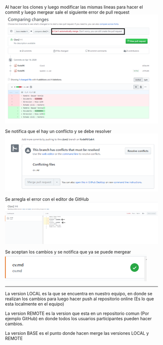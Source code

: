 Al hacer los clones y luego modificar las mismas lineas para hacer el commit y luego mergear sale el siguiente error de pull request  
![Conflicto](Imagenes/Screenshot_1.png)

Se notifica que el hay un conflicto y se debe resolver
![Conflicto2](Imagenes/Screenshot_2.png)

Se arregla el error con el editor de GitHub
![Conflicto3](Imagenes/Screenshot_3.png)

Se aceptan los cambios y se notifica que ya se puede mergear  
![Conflicto4](Imagenes/Screenshot_4.png)

---

La version LOCAL es la que se encuentra en nuestro equipo, en donde se realizan los cambios para luego hacer push al repositorio online (Es lo que esta localmente en el equipo)  

La version REMOTE es la version que esta en un repositorio comun (Por ejemplo GitHub) en donde todos los usuarios participantes pueden hacer cambios.  

La version BASE es el punto donde hacen merge las versiones LOCAL y REMOTE  
